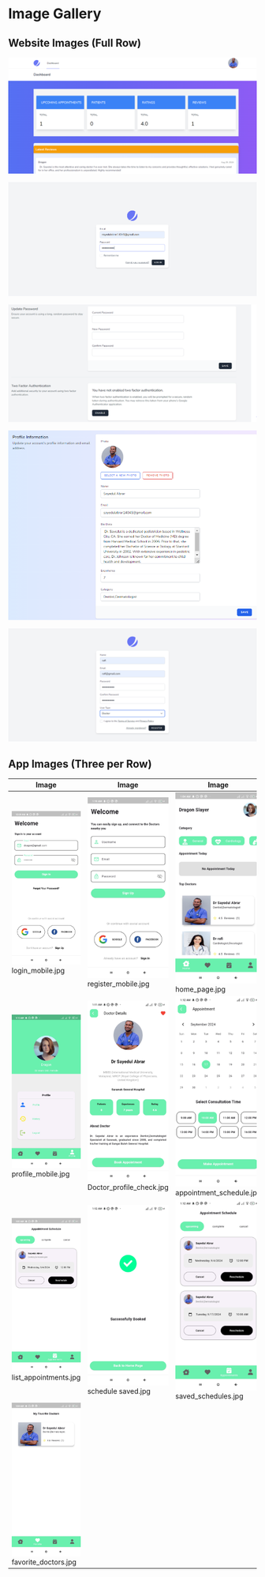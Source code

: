 # Image Gallery

## Website Images (Full Row)
![Image: dashboard.PNG](Laravel_Backend_api_for_app_web/public/images/dashboard.PNG)

![Image: login.PNG](Laravel_Backend_api_for_app_web/public/images/login.PNG)

![Image: other_jetstream_features.PNG](Laravel_Backend_api_for_app_web/public/images/other_jetstream_features.PNG)

![Image: profile.PNG](Laravel_Backend_api_for_app_web/public/images/profile.PNG)

![Image: register.PNG](Laravel_Backend_api_for_app_web/public/images/register.PNG)

## App Images (Three per Row)

| Image | Image | Image |
|-------|-------|-------|
| ![Image: login_mobile.jpg](Laravel_Backend_api_for_app_web/public/images/login_mobile.jpg)<br>login_mobile.jpg | ![Image: register_mobile.jpg](Laravel_Backend_api_for_app_web/public/images/register_mobile.jpg)<br>register_mobile.jpg | ![Image: home_page.jpg](Laravel_Backend_api_for_app_web/public/images/home_page.jpg)<br>home_page.jpg |
| ![Image: profile_mobile.jpg](Laravel_Backend_api_for_app_web/public/images/profile_mobile.jpg)<br>profile_mobile.jpg | ![Image: Doctor_profile_check.jpg](Laravel_Backend_api_for_app_web/public/images/Doctor_profile_check.jpg)<br>Doctor_profile_check.jpg | ![Image: appointment_schedule.jpg](Laravel_Backend_api_for_app_web/public/images/appointment_schedule.jpg)<br>appointment_schedule.jpg |
| ![Image: list_appointments.jpg](Laravel_Backend_api_for_app_web/public/images/list_appointments.jpg)<br>list_appointments.jpg | ![Image: schedule saved.jpg](Laravel_Backend_api_for_app_web/public/images/schedule%20saved.jpg)<br>schedule saved.jpg | ![Image: saved_schedules.jpg](Laravel_Backend_api_for_app_web/public/images/saved_schedules.jpg)<br>saved_schedules.jpg |
| ![Image: favorite_doctors.jpg](Laravel_Backend_api_for_app_web/public/images/favorite_doctors.jpg)<br>favorite_doctors.jpg | | |
